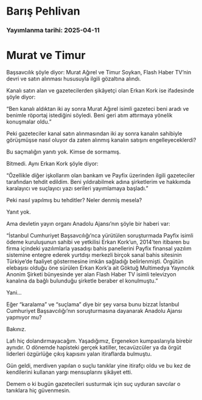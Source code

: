 # Barış Pehlivan

### Yayımlanma tarihi: 2025-04-11

# Murat ve Timur

Başsavcılık şöyle diyor: Murat Ağırel ve Timur Soykan, Flash Haber TV’nin devri ve satın alınması hususuyla ilgili gözaltına alındı.

Kanalı satın alan ve gazetecilerden şikâyetçi olan Erkan Kork ise ifadesinde şöyle diyor:

“Ben kanalı aldıktan iki ay sonra Murat Ağırel isimli gazeteci beni aradı ve benimle röportaj istediğini söyledi. Beni geri atım attırmaya yönelik konuşmalar oldu.”

Peki gazeteciler kanal satın alınmasından iki ay sonra kanalın sahibiyle görüşmüşse nasıl oluyor da zaten alınmış kanalın satışını engelleyeceklerdi?

Bu saçmalığın yanıtı yok. Kimse de sormamış.

Bitmedi. Aynı Erkan Kork şöyle diyor:

“Özellikle diğer işkollarım olan bankam ve Payfix üzerinden ilgili gazeteciler tarafından tehdit edildim. Beni yıldırabilmek adına şirketlerim ve hakkımda karalayıcı ve suçlayıcı yazı serileri yayımlamaya başladı.”

Peki nasıl yapılmış bu tehditler? Neler denmiş mesela?

Yanıt yok.

Ama devletin yayın organı Anadolu Ajansı’nın şöyle bir haberi var:

“İstanbul Cumhuriyet Başsavcılığı’nca yürütülen soruşturmada Payfix isimli ödeme kuruluşunun sahibi ve yetkilisi Erkan Kork’un, 2014’ten itibaren bu firma içindeki yazılımlarla yasadışı bahis panellerini Payfix finansal yazılım sistemine entegre ederek yurtdışı merkezli birçok sanal bahis sitesinin Türkiye’de faaliyet göstermesine imkân sağladığı belirlenmişti. Örgütün elebaşısı olduğu öne sürülen Erkan Kork’a ait Göktuğ Multimedya Yayıncılık Anonim Şirketi bünyesinde yer alan Flash Haber TV isimli televizyon kanalına da bağlı bulunduğu şirketle beraber el konulmuştu.”

Yani...

Eğer “karalama” ve “suçlama” diye bir şey varsa bunu bizzat İstanbul Cumhuriyet Başsavcılığı’nın soruşturmasına dayanarak Anadolu Ajansı yapmıyor mu?

Bakınız.

Lafı hiç dolandırmayacağım. Yaşadığımız, Ergenekon kumpaslarıyla birebir aynıdır. O dönemde hapisteki gerçek katiller, tecavüzcüler ya da örgüt liderleri özgürlüğe çıkış kapısını yalan itiraflarda bulmuştu.

Gün geldi, merdiven yapılan o suçlu tanıklar yine itirafçı oldu ve bu kez de kendilerini kullanan yargı mensuplarını şikâyet etti.

Demem o ki bugün gazetecileri susturmak için suç uyduran savcılar o tanıklara hiç güvenmesin.

